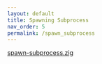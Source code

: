```yaml
---
layout: default
title: Spawning Subprocess
nav_order: 5
permalink: /spawn_subprocess
---
```


[spawn-subprocess.zig](src/spawn-subprocess.zig)
